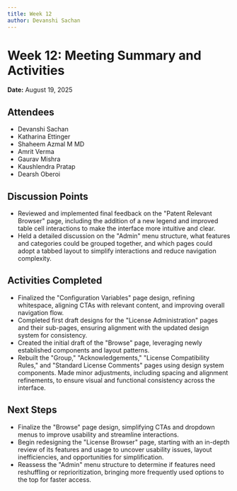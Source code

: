 ```yaml
---
title: Week 12
author: Devanshi Sachan
---
```

<!--
SPDX-License-Identifier: CC-BY-SA-4.0

SPDX-FileCopyrightText: 2025 Devanshi Sachan <devs221102gmail.com>
-->
# Week 12: Meeting Summary and Activities  
**Date:** August 19, 2025  

## Attendees  
- Devanshi Sachan
- Katharina Ettinger
- Shaheem Azmal M MD
- Amrit Verma
- Gaurav Mishra
- Kaushlendra Pratap
- Dearsh Oberoi

## Discussion Points  
- Reviewed and implemented final feedback on the "Patent Relevant Browser" page, including the addition of a new legend and improved table cell interactions to make the interface more intuitive and clear.  
- Held a detailed discussion on the "Admin" menu structure, what features and categories could be grouped together, and which pages could adopt a tabbed layout to simplify interactions and reduce navigation complexity.  

## Activities Completed  
- Finalized the "Configuration Variables" page design, refining whitespace, aligning CTAs with relevant content, and improving overall navigation flow.  
- Completed first draft designs for the "License Administration" pages and their sub-pages, ensuring alignment with the updated design system for consistency.  
- Created the initial draft of the "Browse" page, leveraging newly established components and layout patterns.  
- Rebuilt the "Group," "Acknowledgements," "License Compatibility Rules," and "Standard License Comments" pages using design system components. Made minor adjustments, including spacing and alignment refinements, to ensure visual and functional consistency across the interface.  

## Next Steps  
- Finalize the "Browse" page design, simplifying CTAs and dropdown menus to improve usability and streamline interactions.  
- Begin redesigning the "License Browser" page, starting with an in-depth review of its features and usage to uncover usability issues, layout inefficiencies, and opportunities for simplification.  
- Reassess the "Admin" menu structure to determine if features need reshuffling or reprioritization, bringing more frequently used options to the top for faster access. 